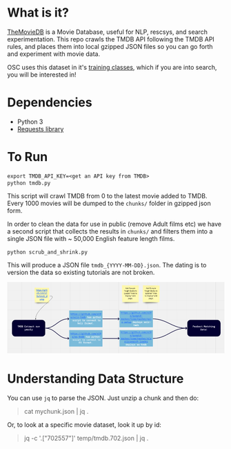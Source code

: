 # What is it?

[TheMovieDB](http://themoviedb.org) is a Movie Database, useful for NLP, rescsys, and search experimentation. This repo crawls the TMDB API following the TMDB API rules, and places them into local gzipped JSON files so you can go forth and experiment with movie data.

OSC uses this dataset in it's [training classes](https://opensourceconnections.com/training/), which if you are into search, you will be interested in!

# Dependencies

- Python 3
- [Requests library](https://2.python-requests.org/en/master/)

# To Run

```
export TMDB_API_KEY=<get an API key from TMDB>
python tmdb.py
```

This script will crawl TMDB from 0 to the latest movie added to TMDB. Every 1000 movies will be dumped to the `chunks/` folder in gzipped json form.

In order to clean the data for use in public (remove Adult films etc) we have a second script that collects the results in `chunks/` and filters them into a single JSON file with ~ 50,000 English feature length films.

```
python scrub_and_shrink.py
```

This will produce a JSON file `tmdb_{YYYY-MM-DD}.json`. The dating is to version the data so existing tutorials are not broken.

![Flow of TMDB data](tmdb_dataflows.png)

# Understanding Data Structure

You can use `jq` to parse the JSON.   Just unzip a chunk and then do:

> cat mychunk.json | jq .

Or, to look at a specific movie dataset, look it up by id:

> jq -c '.["702557"]' temp/tmdb.702.json | jq .
